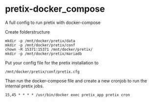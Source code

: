 # pretix-docker_compose
A full config to run pretix with docker-compose

Create folderstructure
```
mkdir -p /mnt/docker/pretix/data
mkdir -p /mnt/docker/pretix/conf
chown -R 15371:15371 /mnt/docker/pretix/ 
mkdir -p /mnt/docker/pretix/mariadb
```

Put your config file for the pretix installation to 
```
/mnt/docker/pretix/conf/pretix.cfg
```

Than run the docker-compose file and create a new cronjob to run the internal pretix jobs.

```
15,45 * * * * /usr/bin/docker exec pretix_app pretix cron
```